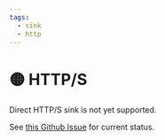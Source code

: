 ```yaml
---
tags:
  - sink
  - http
---
```


# 🟡 HTTP/S

Direct HTTP/S sink is not yet supported.

See [this Github Issue](https://github.com/silverton-io/honeypot/issues/21) for current status.

